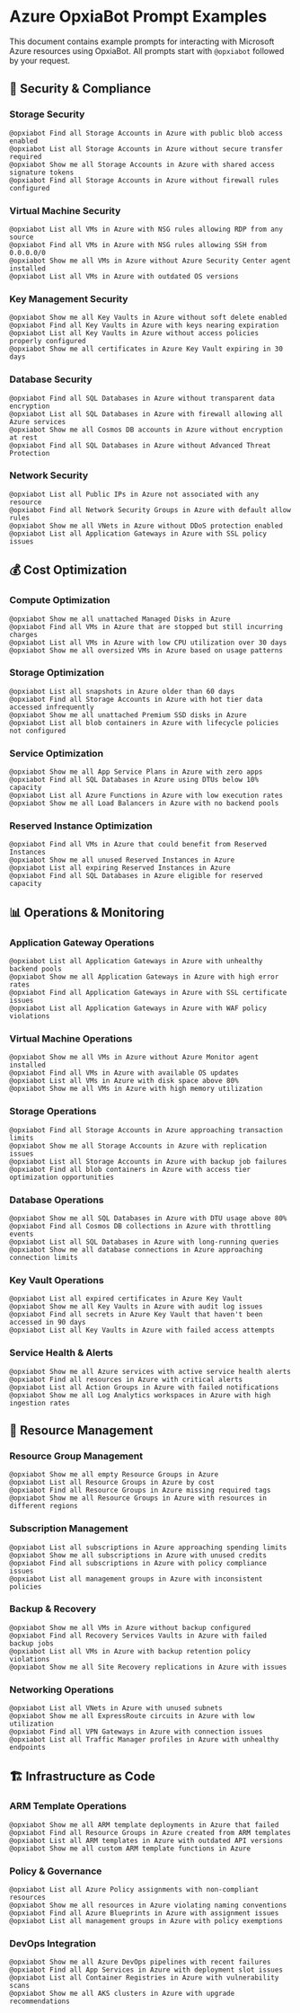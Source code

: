# Azure OpxiaBot Prompt Examples

This document contains example prompts for interacting with Microsoft Azure resources using OpxiaBot. All prompts start with `@opxiabot` followed by your request.

## 🔷 Security & Compliance

### Storage Security
```
@opxiabot Find all Storage Accounts in Azure with public blob access enabled
@opxiabot List all Storage Accounts in Azure without secure transfer required
@opxiabot Show me all Storage Accounts in Azure with shared access signature tokens
@opxiabot Find all Storage Accounts in Azure without firewall rules configured
```

### Virtual Machine Security
```
@opxiabot List all VMs in Azure with NSG rules allowing RDP from any source
@opxiabot Find all VMs in Azure with NSG rules allowing SSH from 0.0.0.0/0
@opxiabot Show me all VMs in Azure without Azure Security Center agent installed
@opxiabot List all VMs in Azure with outdated OS versions
```

### Key Management Security
```
@opxiabot Show me all Key Vaults in Azure without soft delete enabled
@opxiabot Find all Key Vaults in Azure with keys nearing expiration
@opxiabot List all Key Vaults in Azure without access policies properly configured
@opxiabot Show me all certificates in Azure Key Vault expiring in 30 days
```

### Database Security
```
@opxiabot Find all SQL Databases in Azure without transparent data encryption
@opxiabot List all SQL Databases in Azure with firewall allowing all Azure services
@opxiabot Show me all Cosmos DB accounts in Azure without encryption at rest
@opxiabot Find all SQL Databases in Azure without Advanced Threat Protection
```

### Network Security
```
@opxiabot List all Public IPs in Azure not associated with any resource
@opxiabot Find all Network Security Groups in Azure with default allow rules
@opxiabot Show me all VNets in Azure without DDoS protection enabled
@opxiabot List all Application Gateways in Azure with SSL policy issues
```

## 💰 Cost Optimization

### Compute Optimization
```
@opxiabot Show me all unattached Managed Disks in Azure
@opxiabot Find all VMs in Azure that are stopped but still incurring charges
@opxiabot List all VMs in Azure with low CPU utilization over 30 days
@opxiabot Show me all oversized VMs in Azure based on usage patterns
```

### Storage Optimization
```
@opxiabot List all snapshots in Azure older than 60 days
@opxiabot Find all Storage Accounts in Azure with hot tier data accessed infrequently
@opxiabot Show me all unattached Premium SSD disks in Azure
@opxiabot List all blob containers in Azure with lifecycle policies not configured
```

### Service Optimization
```
@opxiabot Show me all App Service Plans in Azure with zero apps
@opxiabot Find all SQL Databases in Azure using DTUs below 10% capacity
@opxiabot List all Azure Functions in Azure with low execution rates
@opxiabot Show me all Load Balancers in Azure with no backend pools
```

### Reserved Instance Optimization
```
@opxiabot Find all VMs in Azure that could benefit from Reserved Instances
@opxiabot Show me all unused Reserved Instances in Azure
@opxiabot List all expiring Reserved Instances in Azure
@opxiabot Find all SQL Databases in Azure eligible for reserved capacity
```

## 📊 Operations & Monitoring

### Application Gateway Operations
```
@opxiabot List all Application Gateways in Azure with unhealthy backend pools
@opxiabot Show me all Application Gateways in Azure with high error rates
@opxiabot Find all Application Gateways in Azure with SSL certificate issues
@opxiabot List all Application Gateways in Azure with WAF policy violations
```

### Virtual Machine Operations
```
@opxiabot Show me all VMs in Azure without Azure Monitor agent installed
@opxiabot Find all VMs in Azure with available OS updates
@opxiabot List all VMs in Azure with disk space above 80%
@opxiabot Show me all VMs in Azure with high memory utilization
```

### Storage Operations
```
@opxiabot Find all Storage Accounts in Azure approaching transaction limits
@opxiabot Show me all Storage Accounts in Azure with replication issues
@opxiabot List all Storage Accounts in Azure with backup job failures
@opxiabot Find all blob containers in Azure with access tier optimization opportunities
```

### Database Operations
```
@opxiabot Show me all SQL Databases in Azure with DTU usage above 80%
@opxiabot Find all Cosmos DB collections in Azure with throttling events
@opxiabot List all SQL Databases in Azure with long-running queries
@opxiabot Show me all database connections in Azure approaching connection limits
```

### Key Vault Operations
```
@opxiabot List all expired certificates in Azure Key Vault
@opxiabot Show me all Key Vaults in Azure with audit log issues
@opxiabot Find all secrets in Azure Key Vault that haven't been accessed in 90 days
@opxiabot List all Key Vaults in Azure with failed access attempts
```

### Service Health & Alerts
```
@opxiabot Show me all Azure services with active service health alerts
@opxiabot Find all resources in Azure with critical alerts
@opxiabot List all Action Groups in Azure with failed notifications
@opxiabot Show me all Log Analytics workspaces in Azure with high ingestion rates
```

## 🔄 Resource Management

### Resource Group Management
```
@opxiabot Show me all empty Resource Groups in Azure
@opxiabot List all Resource Groups in Azure by cost
@opxiabot Find all Resource Groups in Azure missing required tags
@opxiabot Show me all Resource Groups in Azure with resources in different regions
```

### Subscription Management
```
@opxiabot List all subscriptions in Azure approaching spending limits
@opxiabot Show me all subscriptions in Azure with unused credits
@opxiabot Find all subscriptions in Azure with policy compliance issues
@opxiabot List all management groups in Azure with inconsistent policies
```

### Backup & Recovery
```
@opxiabot Show me all VMs in Azure without backup configured
@opxiabot Find all Recovery Services Vaults in Azure with failed backup jobs
@opxiabot List all VMs in Azure with backup retention policy violations
@opxiabot Show me all Site Recovery replications in Azure with issues
```

### Networking Operations
```
@opxiabot List all VNets in Azure with unused subnets
@opxiabot Show me all ExpressRoute circuits in Azure with low utilization
@opxiabot Find all VPN Gateways in Azure with connection issues
@opxiabot List all Traffic Manager profiles in Azure with unhealthy endpoints
```

## 🏗️ Infrastructure as Code

### ARM Template Operations
```
@opxiabot Show me all ARM template deployments in Azure that failed
@opxiabot Find all Resource Groups in Azure created from ARM templates
@opxiabot List all ARM templates in Azure with outdated API versions
@opxiabot Show me all custom ARM template functions in Azure
```

### Policy & Governance
```
@opxiabot List all Azure Policy assignments with non-compliant resources
@opxiabot Show me all resources in Azure violating naming conventions
@opxiabot Find all Azure Blueprints in Azure with assignment issues
@opxiabot List all management groups in Azure with policy exemptions
```

### DevOps Integration
```
@opxiabot Show me all Azure DevOps pipelines with recent failures
@opxiabot Find all App Services in Azure with deployment slot issues
@opxiabot List all Container Registries in Azure with vulnerability scans
@opxiabot Show me all AKS clusters in Azure with upgrade recommendations
```